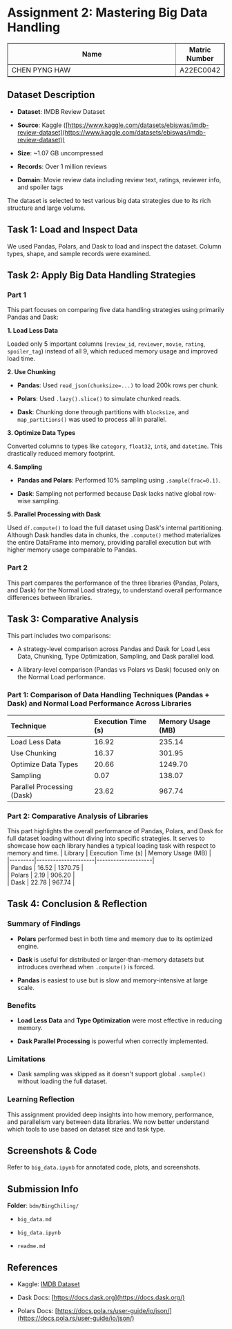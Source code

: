 
# Assignment 2: Mastering Big Data Handling

<table border="solid" align="center">
  <tr>
    <th>Name</th>
    <th>Matric Number</th>
  </tr>
  <tr>
    <td width=80%>CHEN PYNG HAW</td>
    <td>A22EC0042</td>

</table>

## Dataset Description

-   **Dataset**: IMDB Review Dataset
    
-   **Source**: Kaggle ([https://www.kaggle.com/datasets/ebiswas/imdb-review-dataset](https://www.kaggle.com/datasets/ebiswas/imdb-review-dataset))
    
-   **Size**: ~1.07 GB uncompressed
    
-   **Records**: Over 1 million reviews
    
-   **Domain**: Movie review data including review text, ratings, reviewer info, and spoiler tags
    

The dataset is selected to test various big data strategies due to its rich structure and large volume.


## Task 1: Load and Inspect Data

We used Pandas, Polars, and Dask to load and inspect the dataset. Column types, shape, and sample records were examined.


## Task 2: Apply Big Data Handling Strategies

### Part 1
This part focuses on comparing five data handling strategies using primarily Pandas and Dask:

 **1. Load Less Data** 

Loaded only 5 important columns (`review_id`, `reviewer`, `movie`, `rating`, `spoiler_tag`) instead of all 9, which reduced memory usage and improved load time.

**2. Use Chunking**

-   **Pandas**: Used `read_json(chunksize=...)` to load 200k rows per chunk.
    
-   **Polars**: Used `.lazy().slice()` to simulate chunked reads.
    
-   **Dask**: Chunking done through partitions with `blocksize`, and `map_partitions()` was used to process all in parallel.
    

**3. Optimize Data Types**

Converted columns to types like `category`, `float32`, `int8`, and `datetime`. This drastically reduced memory footprint.

**4. Sampling**

-   **Pandas and Polars**: Performed 10% sampling using `.sample(frac=0.1)`.
    
-   **Dask**: Sampling not performed because Dask lacks native global row-wise sampling.
    

**5. Parallel Processing with Dask**

Used `df.compute()` to load the full dataset using Dask's internal partitioning. Although Dask handles data in chunks, the `.compute()` method materializes the entire DataFrame into memory, providing parallel execution but with higher memory usage comparable to Pandas.
    

### Part 2
This part compares the performance of the three libraries (Pandas, Polars, and Dask) for the Normal Load strategy, to understand overall performance differences between libraries.



## Task 3: Comparative Analysis

This part includes two comparisons:

-   A strategy-level comparison across Pandas and Dask for Load Less Data, Chunking, Type Optimization, Sampling, and Dask parallel load.
    
-   A library-level comparison (Pandas vs Polars vs Dask) focused only on the Normal Load performance.

### Part 1: Comparison of Data Handling Techniques (Pandas + Dask) and Normal Load Performance Across Libraries


| Technique | Execution Time (s) | Memory Usage (MB) |
| :------------------------ | :----------------- | :---------------- |
| Load Less Data | 16.92 | 235.14 |
| Use Chunking | 16.37 | 301.95 |
| Optimize Data Types | 20.66 | 1249.70 |
| Sampling | 0.07 | 138.07 |
| Parallel Processing (Dask)| 23.62 | 967.74 |

    

### Part 2: Comparative Analysis of Libraries

This part highlights the overall performance of Pandas, Polars, and Dask for full dataset loading without diving into specific strategies. It serves to showcase how each library handles a typical loading task with respect to memory and time.
| Library | Execution Time (s) | Memory Usage (MB) |  
|---------|---------------------|--------------------|  
| Pandas | 16.52 | 1370.75 |  
| Polars | 2.19 | 906.20 |  
| Dask | 22.78 | 967.74 |



## Task 4: Conclusion & Reflection

### Summary of Findings

-   **Polars** performed best in both time and memory due to its optimized engine.
    
-   **Dask** is useful for distributed or larger-than-memory datasets but introduces overhead when `.compute()` is forced.
    
-   **Pandas** is easiest to use but is slow and memory-intensive at large scale.
    

### Benefits

-   **Load Less Data** and **Type Optimization** were most effective in reducing memory.
    
-   **Dask Parallel Processing** is powerful when correctly implemented.
    

### Limitations

-   Dask sampling was skipped as it doesn't support global `.sample()` without loading the full dataset.
    

### Learning Reflection

This assignment provided deep insights into how memory, performance, and parallelism vary between data libraries. We now better understand which tools to use based on dataset size and task type.



## Screenshots & Code

Refer to `big_data.ipynb` for annotated code, plots, and screenshots.



## Submission Info

**Folder**: `bdm/BingChiling/`

-   `big_data.md`
    
-   `big_data.ipynb`
    
-   `readme.md`
    


## References

-   Kaggle: [IMDB Dataset](https://www.kaggle.com/datasets/ebiswas/imdb-review-dataset)
    
-   Dask Docs: [https://docs.dask.org](https://docs.dask.org/)
    
-   Polars Docs: [https://docs.pola.rs/user-guide/io/json/](https://docs.pola.rs/user-guide/io/json/)

